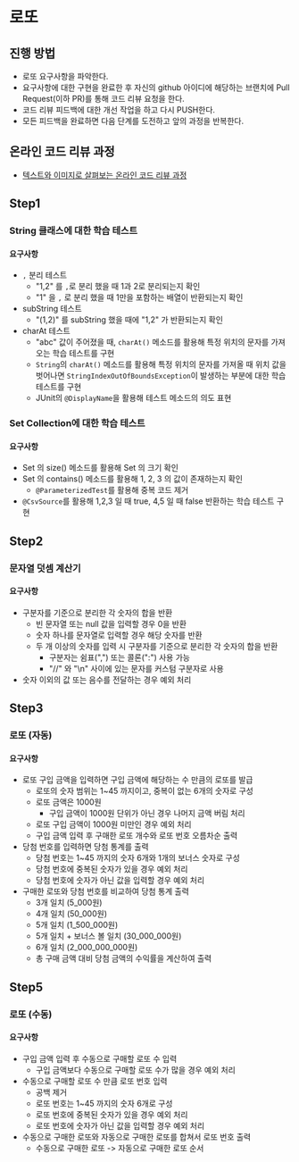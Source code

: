 # 로또
## 진행 방법
* 로또 요구사항을 파악한다.
* 요구사항에 대한 구현을 완료한 후 자신의 github 아이디에 해당하는 브랜치에 Pull Request(이하 PR)를 통해 코드 리뷰 요청을 한다.
* 코드 리뷰 피드백에 대한 개선 작업을 하고 다시 PUSH한다.
* 모든 피드백을 완료하면 다음 단계를 도전하고 앞의 과정을 반복한다.

## 온라인 코드 리뷰 과정
* [텍스트와 이미지로 살펴보는 온라인 코드 리뷰 과정](https://github.com/next-step/nextstep-docs/tree/master/codereview)


## Step1
### String 클래스에 대한 학습 테스트
#### 요구사항
- `,` 분리 테스트
  - "1,2" 를 `,`로 분리 했을 때 1과 2로 분리되는지 확인
  - "1" 을 `,` 로 분리 했을 때 1만을 포함하는 배열이 반환되는지 확인
- subString 테스트
  - "(1,2)" 를 subString 했을 때에 "1,2" 가 반환되는지 확인
- charAt 테스트
  - "abc" 값이 주어졌을 때, `charAt()` 메소드를 활용해 특정 위치의 문자를 가져오는 학습 테스트를 구현
  - `String`의 `charAt()` 메소드를 활용해 특정 위치의 문자를 가져올 때 위치 값을 벗어나면 `StringIndexOutOfBoundsException`이 발생하는 부분에 대한 학습 테스트를 구현
  - JUnit의 `@DisplayName`을 활용해 테스트 메소드의 의도 표현

### Set Collection에 대한 학습 테스트
#### 요구사항
- Set 의 size() 메소드를 활용해 Set 의 크기 확인
- Set 의 contains() 메소드를 활용해 1, 2, 3 의 값이 존재하는지 확인
  - `@ParameterizedTest`를 활용해 중복 코드 제거
- `@CsvSource`를 활용해 1,2,3 일 때 true, 4,5 일 때 false 반환하는 학습 테스트 구현

## Step2
### 문자열 덧셈 계산기
#### 요구사항
- 구분자를 기준으로 분리한 각 숫자의 합을 반환
  - 빈 문자열 또는 null 값을 입력할 경우 0을 반환
  - 숫자 하나를 문자열로 입력할 경우 해당 숫자를 반환
  - 두 개 이상의 숫자를 입력 시 구분자를 기준으로 분리한 각 숫자의 합을 반환
    - 구분자는 쉼표(",") 또는 콜론(":") 사용 가능
    - "//" 와 "\n" 사이에 있는 문자를 커스텀 구분자로 사용 
- 숫자 이외의 값 또는 음수를 전달하는 경우 예외 처리

## Step3
### 로또 (자동)
#### 요구사항
- 로또 구입 금액을 입력하면 구입 금액에 해당하는 수 만큼의 로또를 발급
  - 로또의 숫자 범위는 1~45 까지이고, 중복이 없는 6개의 숫자로 구성
  - 로또 금액은 1000원
    - 구입 금액이 1000원 단위가 아닌 경우 나머지 금액 버림 처리
  - 로또 구입 금액이 1000원 미만인 경우 예외 처리
  - 구입 금액 입력 후 구매한 로또 개수와 로또 번호 오름차순 출력
- 당첨 번호를 입력하면 당첨 통계를 출력
  - 당첨 번호는 1~45 까지의 숫자 6개와 1개의 보너스 숫자로 구성
  - 당첨 번호에 중복된 숫자가 있을 경우 예외 처리
  - 당첨 번호에 숫자가 아닌 값을 입력할 경우 예외 처리
- 구매한 로또와 당첨 번호를 비교하여 당첨 통계 출력
  - 3개 일치 (5_000원) 
  - 4개 일치 (50_000원) 
  - 5개 일치 (1_500_000원) 
  - 5개 일치 + 보너스 볼 일치 (30_000_000원)
  - 6개 일치 (2_000_000_000원)
  - 총 구매 금액 대비 당첨 금액의 수익률을 계산하여 출력

## Step5
### 로또 (수동)
#### 요구사항
- 구입 금액 입력 후 수동으로 구매할 로또 수 입력
  - 구입 금액보다 수동으로 구매할 로또 수가 많을 경우 예외 처리
- 수동으로 구매할 로또 수 만큼 로또 번호 입력
  - 공백 제거
  - 로또 번호는 1~45 까지의 숫자 6개로 구성
  - 로또 번호에 중복된 숫자가 있을 경우 예외 처리
  - 로또 번호에 숫자가 아닌 값을 입력할 경우 예외 처리
- 수동으로 구매한 로또와 자동으로 구매한 로또를 합쳐서 로또 번호 출력
  - 수동으로 구매한 로또 -> 자동으로 구매한 로또 순서